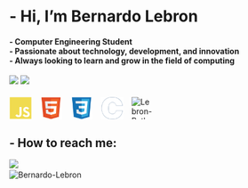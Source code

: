 <h1> - Hi, I’m Bernardo Lebron </h1>

<h4> 
  - Computer Engineering Student <br>
  - Passionate about technology, development, and innovation <br>
  - Always looking to learn and grow in the field of computing
</h4>

<div> 
  <img height="180em" src="https://github-readme-stats.vercel.app/api?username=Bernardo-Lebron&show_icons=true&theme=tokyonight&include_all_commits=true&count_private=true"/> 
  <img height="180em" src="https://github-readme-stats.vercel.app/api/top-langs/?username=Bernardo-Lebron&layout=compact&langs_count=7&theme=tokyonight"/>
</div>

<div style="display: flex; align-items: center; gap: 15px; flex-wrap: wrap; margin-top: 20px;">
  <img align="center" alt="Lebron-Js" height="40" width="40" src="https://raw.githubusercontent.com/devicons/devicon/master/icons/javascript/javascript-plain.svg">
  <img align="center" alt="Lebron-HTML" height="40" width="40" src="https://raw.githubusercontent.com/devicons/devicon/master/icons/html5/html5-original.svg">
  <img align="center" alt="Lebron-CSS" height="40" width="40" src="https://raw.githubusercontent.com/devicons/devicon/master/icons/css3/css3-original.svg">
  <img align="center" alt="Lebron-C" height="40" width="40" src="https://github.com/devicons/devicon/blob/master/icons/c/c-line.svg">
  <img align="center" alt="Lebron-Python" height="40" width="40" src="https://devicon-website.vercel.app/api/python/original.svg">
</div>

<h2> - How to reach me: </h2>
<a href="https://www.linkedin.com/in/bernardo-lebron-3155b1210/" target="_blank">
  <img src="https://img.shields.io/badge/-LinkedIn-%230077B5?style=for-the-badge&logo=linkedin&logoColor=white" target="_blank"><br>
</a> 

<img src="https://komarev.com/ghpvc/?username=Bernardo-Lebron&color=green" alt="Bernardo-Lebron" />
